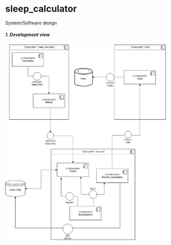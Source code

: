 # sleep_calculator
System/Software design

##### 1. Development view
![system_services](sleepcalculator.PNG "system services")
